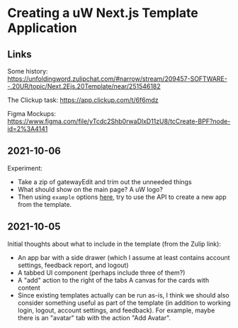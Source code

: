 # Creating a uW Next.js Template Application

## Links

Some history:
https://unfoldingword.zulipchat.com/#narrow/stream/209457-SOFTWARE--.20UR/topic/Next.2Ejs.20Template/near/251546182

The Clickup task: 
https://app.clickup.com/t/6f6mdz

Figma Mockups:
https://www.figma.com/file/yTcdc2Shb0rwaDlxD11zU8/tcCreate-BPF?node-id=2%3A4141

## 2021-10-06

Experiment: 
- Take a zip of gatewayEdit and trim out the unneeded things
- What should show on the main page? A uW logo?
- Then using `example` options [here](https://nextjs.org/docs/api-reference/create-next-app#options), try to use the API to create a new app from the template.



## 2021-10-05

Initial thoughts about what to include in the template (from the Zulip link):
- An app bar with a side drawer (which I assume at least contains account settings, feedback report, and logout) 
- A tabbed UI component (perhaps include three of them?) 
- A "add" action to the right of the tabs A canvas for the cards with content 
- Since existing templates actually can be run as-is, I think we should also consider something useful as part of the template (in addition to working login, logout, account settings, and feedback). For example, maybe there is an "avatar" tab with the action "Add Avatar".

